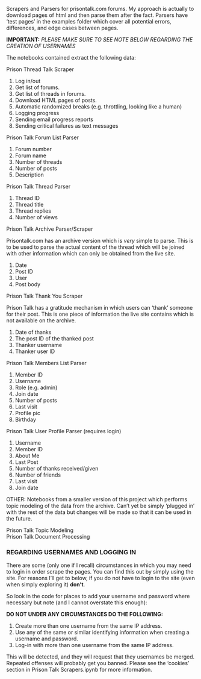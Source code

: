Scrapers and Parsers for prisontalk.com forums.  My approach is actually to download pages of html and then parse them after the fact.  Parsers have ‘test pages’ in the examples folder which cover all potential errors, differences, and edge cases between pages.  

**IMPORTANT:** *PLEASE MAKE SURE TO SEE NOTE BELOW REGARDING THE CREATION OF USERNAMES*

The notebooks contained extract the following data:

Prison Thread Talk Scraper

1. Log in/out
2. Get list of forums.
3. Get list of threads in forums.
4. Download HTML pages of posts.
5. Automatic randomized breaks (e.g. throttling, looking like a human)
4. Logging progress
5. Sending email progress reports
6. Sending critical failures as text messages

Prison Talk Forum List Parser

1. Forum number
2. Forum name
3. Number of threads
4. Number of posts
5. Description

Prison Talk Thread Parser

1. Thread ID
2. Thread title
3. Thread replies
4. Number of views

Prison Talk Archive Parser/Scraper

Prisontalk.com has an archive version which is *very* simple to parse.  This is to be used to parse the actual content of the thread which will be joined with other information which can only be obtained from the live site.

1. Date
2. Post ID
3. User
4. Post body

Prison Talk Thank You Scraper

Prison Talk has a gratitude mechanism in which users can ‘thank’ someone for their post.  This is one piece of information the live site contains which is not available on the archive.

1. Date of thanks
2. The post ID of the thanked post
3. Thanker username
4. Thanker user ID

Prison Talk Members List Parser

1. Member ID
2. Username
3. Role (e.g. admin)
4. Join date
5. Number of posts
6. Last visit
7. Profile pic
8. Birthday

Prison Talk User Profile Parser (requires login)

1. Username
2. Member ID
3. About Me
4. Last Post
5. Number of thanks received/given
6. Number of friends
7. Last visit
8. Join date

OTHER: Notebooks from a smaller version of this project which performs topic modeling of the data from the archive.  Can’t yet be simply ‘plugged in’ with the rest of the data but changes will be made so that it can be used in the future.

Prison Talk Topic Modeling  
Prison Talk Document Processing


### REGARDING USERNAMES AND LOGGING IN

There are some (only one if I recall) circumstances in which you may need to login in order scrape the pages.  You can find this out by simply using the site.  For reasons I’ll get to below, if you do not have to login to the site (even when simply exploring it) **don’t**.

So look in the code for places to add your username and password where necessary but note (and I cannot overstate this enough):  

**DO NOT UNDER ANY CIRCUMSTANCES DO THE FOLLOWING:**

1. Create more than one username from the same IP address.
2. Use any of the same or similar identifying information when creating a username and password.
3. Log-in with more than one username from the same IP address.

This will be detected, and they will request that they usernames be merged.  Repeated offenses will probably get you banned.  Please see the ‘cookies’ section in Prison Talk Scrapers.ipynb for more information.
